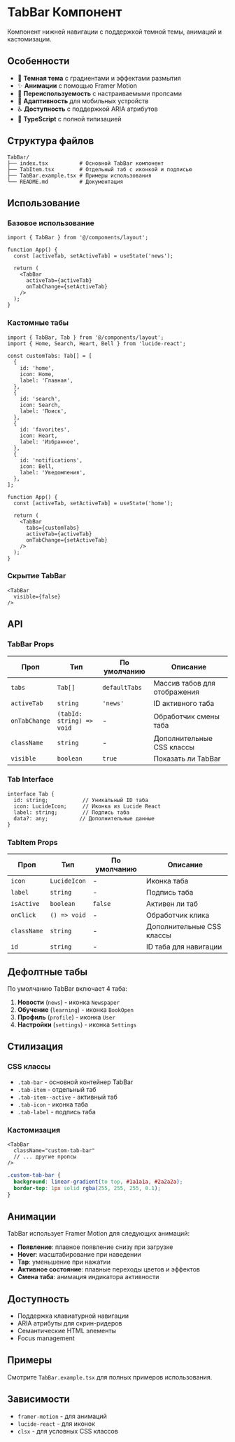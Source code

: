 # TabBar Компонент

Компонент нижней навигации с поддержкой темной темы, анимаций и кастомизации.

## Особенности

- 🎨 **Темная тема** с градиентами и эффектами размытия
- ✨ **Анимации** с помощью Framer Motion
- 🔧 **Переиспользуемость** с настраиваемыми пропсами
- 📱 **Адаптивность** для мобильных устройств
- ♿ **Доступность** с поддержкой ARIA атрибутов
- 🎯 **TypeScript** с полной типизацией

## Структура файлов

```
TabBar/
├── index.tsx          # Основной TabBar компонент
├── TabItem.tsx        # Отдельный таб с иконкой и подписью
├── TabBar.example.tsx # Примеры использования
└── README.md          # Документация
```

## Использование

### Базовое использование

```tsx
import { TabBar } from '@/components/layout';

function App() {
  const [activeTab, setActiveTab] = useState('news');

  return (
    <TabBar
      activeTab={activeTab}
      onTabChange={setActiveTab}
    />
  );
}
```

### Кастомные табы

```tsx
import { TabBar, Tab } from '@/components/layout';
import { Home, Search, Heart, Bell } from 'lucide-react';

const customTabs: Tab[] = [
  {
    id: 'home',
    icon: Home,
    label: 'Главная',
  },
  {
    id: 'search',
    icon: Search,
    label: 'Поиск',
  },
  {
    id: 'favorites',
    icon: Heart,
    label: 'Избранное',
  },
  {
    id: 'notifications',
    icon: Bell,
    label: 'Уведомления',
  },
];

function App() {
  const [activeTab, setActiveTab] = useState('home');

  return (
    <TabBar
      tabs={customTabs}
      activeTab={activeTab}
      onTabChange={setActiveTab}
    />
  );
}
```

### Скрытие TabBar

```tsx
<TabBar
  visible={false}
/>
```

## API

### TabBar Props

| Проп | Тип | По умолчанию | Описание |
|------|-----|--------------|----------|
| `tabs` | `Tab[]` | `defaultTabs` | Массив табов для отображения |
| `activeTab` | `string` | `'news'` | ID активного таба |
| `onTabChange` | `(tabId: string) => void` | - | Обработчик смены таба |
| `className` | `string` | - | Дополнительные CSS классы |
| `visible` | `boolean` | `true` | Показать ли TabBar |

### Tab Interface

```tsx
interface Tab {
  id: string;           // Уникальный ID таба
  icon: LucideIcon;     // Иконка из Lucide React
  label: string;        // Подпись таба
  data?: any;          // Дополнительные данные
}
```

### TabItem Props

| Проп | Тип | По умолчанию | Описание |
|------|-----|--------------|----------|
| `icon` | `LucideIcon` | - | Иконка таба |
| `label` | `string` | - | Подпись таба |
| `isActive` | `boolean` | `false` | Активен ли таб |
| `onClick` | `() => void` | - | Обработчик клика |
| `className` | `string` | - | Дополнительные CSS классы |
| `id` | `string` | - | ID таба для навигации |

## Дефолтные табы

По умолчанию TabBar включает 4 таба:

1. **Новости** (`news`) - иконка `Newspaper`
2. **Обучение** (`learning`) - иконка `BookOpen`
3. **Профиль** (`profile`) - иконка `User`
4. **Настройки** (`settings`) - иконка `Settings`

## Стилизация

### CSS классы

- `.tab-bar` - основной контейнер TabBar
- `.tab-item` - отдельный таб
- `.tab-item--active` - активный таб
- `.tab-icon` - иконка таба
- `.tab-label` - подпись таба

### Кастомизация

```tsx
<TabBar
  className="custom-tab-bar"
  // ... другие пропсы
/>
```

```css
.custom-tab-bar {
  background: linear-gradient(to top, #1a1a1a, #2a2a2a);
  border-top: 1px solid rgba(255, 255, 255, 0.1);
}
```

## Анимации

TabBar использует Framer Motion для следующих анимаций:

- **Появление**: плавное появление снизу при загрузке
- **Hover**: масштабирование при наведении
- **Tap**: уменьшение при нажатии
- **Активное состояние**: плавные переходы цветов и эффектов
- **Смена таба**: анимация индикатора активности

## Доступность

- Поддержка клавиатурной навигации
- ARIA атрибуты для скрин-ридеров
- Семантические HTML элементы
- Focus management

## Примеры

Смотрите `TabBar.example.tsx` для полных примеров использования.

## Зависимости

- `framer-motion` - для анимаций
- `lucide-react` - для иконок
- `clsx` - для условных CSS классов
